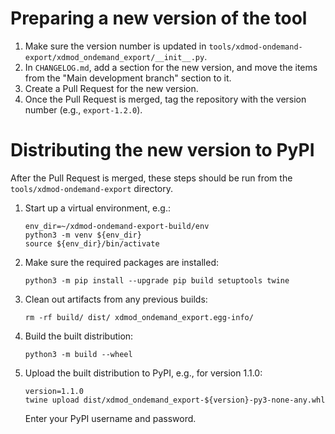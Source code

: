 # Preparing a new version of the tool
1. Make sure the version number is updated in `tools/xdmod-ondemand-export/xdmod_ondemand_export/__init__.py`.
1. In `CHANGELOG.md`, add a section for the new version, and move the items from the "Main development branch" section to it.
1. Create a Pull Request for the new version.
1. Once the Pull Request is merged, tag the repository with the version number (e.g., `export-1.2.0`).

# Distributing the new version to PyPI
After the Pull Request is merged, these steps should be run from the `tools/xdmod-ondemand-export` directory.
1. Start up a virtual environment, e.g.:
    ```
    env_dir=~/xdmod-ondemand-export-build/env
    python3 -m venv ${env_dir}
    source ${env_dir}/bin/activate
    ```
1. Make sure the required packages are installed:
    ```
    python3 -m pip install --upgrade pip build setuptools twine
    ```
1. Clean out artifacts from any previous builds:
    ```
    rm -rf build/ dist/ xdmod_ondemand_export.egg-info/
    ```
1. Build the built distribution:
    ```
    python3 -m build --wheel
    ```
1. Upload the built distribution to PyPI, e.g., for version 1.1.0:
    ```
    version=1.1.0
    twine upload dist/xdmod_ondemand_export-${version}-py3-none-any.whl
    ```
    Enter your PyPI username and password.
